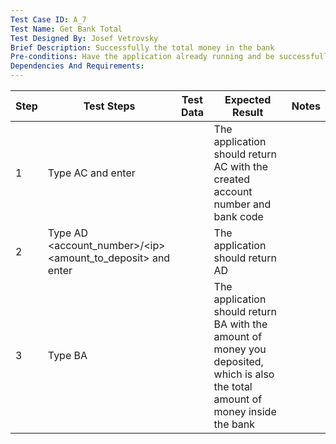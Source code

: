 ```yaml
---
Test Case ID: A_7
Test Name: Get Bank Total
Test Designed By: Josef Vetrovsky
Brief Description: Successfully the total money in the bank
Pre-conditions: Have the application already running and be successfully connected
Dependencies And Requirements:
---
```


| Step | Test Steps                                                                    | Test Data | Expected Result                                                                                                                  | Notes |
|------|-------------------------------------------------------------------------------|-----------|----------------------------------------------------------------------------------------------------------------------------------|-------|
| 1    | Type AC and enter                                                             |           | The application should return AC with the created account number and bank code                                                   |       |
| 2    | Type AD &lt;account_number&gt;/&lt;ip&gt; &lt;amount_to_deposit&gt; and enter |           | The application should return AD                                                                                                 |       |
| 3    | Type BA                                                                       |           | The application should return BA with the amount of money you deposited, which is also the total amount of money inside the bank |       |

